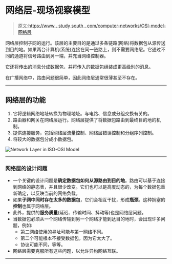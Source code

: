 # 网络层-现场视察模型

> 原文:[https://www . study south . com/computer-networks/OSI-model-网络层](https://www.studytonight.com/computer-networks/osi-model-network-layer)

网络层控制子网的运行。该层的主要目的是通过多条链路(网络)将数据包从源传送到目的地。如果两台计算机(系统)连接在同一链路上，则不需要网络层。它通过不同的通道将信号路由到另一端，并充当网络控制器。

它还将传出的消息分成数据包，并将传入的数据包组装成更高级别的消息。

在广播网络中，路由问题很简单，因此网络层通常很薄甚至不存在。

* * *

## 网络层的功能

1.  它将逻辑网络地址转换为物理地址。与电路、信息或分组交换有关的。
2.  路由器和网关在网络层运行。网络层提供了将数据包路由到最终目的地的机制。
3.  提供连接服务，包括网络层流量控制、网络层错误控制和分组序列控制。
4.  将较大的数据包分成小数据包。

![Network Layer in ISO-OSI Model](../Images/80d268b2e6bf104f24ff9112de11d12a.png)

* * *

### 网络层的设计问题

*   一个关键的设计问题是**确定数据包如何从源路由到目的地**。路由可以基于连接到网络的静态表，并且很少改变。它们也可以是高度动态的，为每个数据包重新确定，以反映当前的网络负载。
*   如果**子网中同时存在太多的数据包**，它们会相互干扰，形成**瓶颈**。这种拥塞的**控制**也属于网络层。
*   此外，提供的**服务质量**(延迟、传输时间、抖动等)也是网络层问题。
*   当数据包必须从一个网络传输到另一个网络才能到达目的地时，会出现许多问题，例如:
    *   第二网络使用的寻址可能与第一网络不同。
    *   第二个可能根本不接受数据包，因为它太大了。
    *   协议可能不同，等等。
*   网络层需要克服所有这些问题，以允许异构网络互联。

* * *